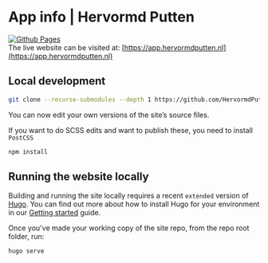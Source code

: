 # App info | Hervormd Putten

[![Github Pages](https://github.com/HervormdPutten/app-info/actions/workflows/github-pages.yml/badge.svg)](https://github.com/HervormdPutten/ithelp/actions/workflows/build-and-deploy.yml)   
The live website can be visited at: [https://app.hervormdputten.nl](https://app.hervormdputten.nl)

## Local development

```bash
git clone --recurse-submodules --depth 1 https://github.com/HervormdPutten/app-info.git
```

You can now edit your own versions of the site’s source files.

If you want to do SCSS edits and want to publish these, you need to install `PostCSS`

```bash
npm install
```

## Running the website locally

Building and running the site locally requires a recent `extended` version of [Hugo](https://gohugo.io).
You can find out more about how to install Hugo for your environment in our
[Getting started](https://www.docsy.dev/docs/getting-started/#prerequisites-and-installation) guide.

Once you've made your working copy of the site repo, from the repo root folder, run:

```
hugo serve
```


